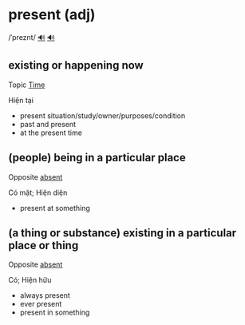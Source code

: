 # present (adj)

/ˈpreznt/  [🔊](https://www.oxfordlearnersdictionaries.com/media/english/uk_pron/p/pre/prese/present__gb_4.mp3) [🔊](https://www.oxfordlearnersdictionaries.com/media/english/us_pron/p/pre/prese/present__us_1.mp3)

## existing or happening now

Topic [Time](../topics/time.md#time)

Hiện tại

- present situation/study/owner/purposes/condition
- past and present
- at the present time

## (people) being in a particular place

Opposite [absent]()

Có mặt; Hiện diện

- present at something 

## (a thing or substance) existing in a particular place or thing

Opposite [absent]()

Có; Hiện hữu

- always present
- ever present
- present in something